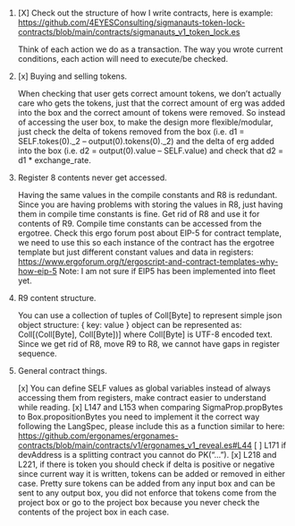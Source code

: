 1. [X] Check out the structure of how I write contracts, here is example: https://github.com/4EYESConsulting/sigmanauts-token-lock-contracts/blob/main/contracts/sigmanauts_v1_token_lock.es

    Think of each action we do as a transaction.
    The way you wrote current conditions, each action will need to execute/be checked.

2. [x] Buying and selling tokens.

    When checking that user gets correct amount tokens, we don’t actually care who gets the tokens, just that the correct amount of erg was added into the box and the correct amount of tokens were removed. So instead of accessing the user box, to make the design more flexible/modular, just check the delta of tokens removed from the box (i.e. d1 = SELF.tokes(0)._2 – output(0).tokens(0)._2) and the delta of erg added into the box (i.e. d2 = output(0).value – SELF.value) and check that d2 = d1 * exchange_rate.

3. Register 8 contents never get accessed.

    Having the same values in the compile constants and R8 is redundant.
    Since you are having problems with storing the values in R8, just having them in compile time constants is fine. Get rid of R8 and use it for contents of R9.
    Compile time constants can be accessed from the ergotree.
    Check this ergo forum post about EIP-5 for contract template, we need to use this so each instance of the contract has the ergotree template but just different constant values and data in registers: https://www.ergoforum.org/t/ergoscript-and-contract-templates-why-how-eip-5
    Note: I am not sure if EIP5 has been implemented into fleet yet.

4. R9 content structure.

    You can use a collection of tuples of Coll[Byte] to represent simple json object structure:
    { key: value } object can be represented as: Coll[(Coll[Byte], Coll[Byte])] where Coll[Byte] is UTF-8 encoded text.
    Since we get rid of R8, move R9 to R8, we cannot have gaps in register sequence.

5. General contract things.

    [x] You can define SELF values as global variables instead of always accessing them from registers, make contract easier to understand while reading.
    [x] L147 and L153 when comparing SigmaProp.propBytes to Box.propositionBytes you need to implement it the correct way following the LangSpec, please include this as a function similar to here: https://github.com/ergonames/ergonames-contracts/blob/main/contracts/v1/ergonames_v1_reveal.es#L44
    [ ] L171 if devAddress is a splitting contract you cannot do PK(“...”).
    [x] L218 and L221, if there is token you should check if delta is positive or negative since current way it is written, tokens can be added or removed in either case. Pretty sure tokens can be added from any input box and can be sent to any output box, you did not enforce that tokens come from the project box or go to the project box because you never check the contents of the project box in each case.

